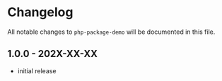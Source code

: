# Changelog

All notable changes to `php-package-demo` will be documented in this file.

## 1.0.0 - 202X-XX-XX

- initial release
